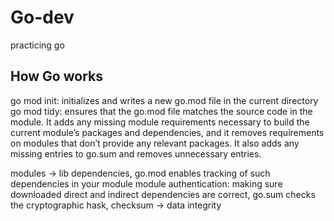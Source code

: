 # Go-dev
practicing go 

## How Go works 
go mod init: initializes and writes a new go.mod file in the current directory
go mod tidy: ensures that the go.mod file matches the source code in the module. It adds any missing module requirements necessary to build the current module’s packages and dependencies, and it removes requirements on modules that don’t provide any relevant packages. It also adds any missing entries to go.sum and removes unnecessary entries.

modules -> lib dependencies, go.mod enables tracking of such dependencies in your module 
module authentication: making sure downloaded direct and indirect dependencies are correct, go.sum checks the cryptographic hask, checksum -> data integrity

